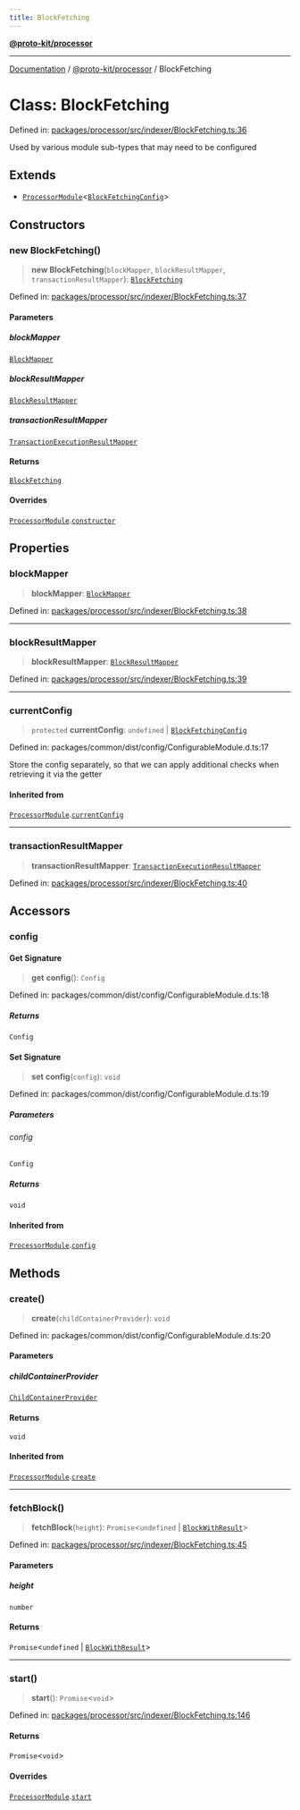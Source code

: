 ```yaml
---
title: BlockFetching
---
```


[**@proto-kit/processor**](../README.md)

***

[Documentation](../../../README.md) / [@proto-kit/processor](../README.md) / BlockFetching

# Class: BlockFetching

Defined in: [packages/processor/src/indexer/BlockFetching.ts:36](https://github.com/proto-kit/framework/blob/28efa802e3737fc3b77339148b307ef7246f3ef1/packages/processor/src/indexer/BlockFetching.ts#L36)

Used by various module sub-types that may need to be configured

## Extends

- [`ProcessorModule`](ProcessorModule.md)\<[`BlockFetchingConfig`](../interfaces/BlockFetchingConfig.md)\>

## Constructors

### new BlockFetching()

> **new BlockFetching**(`blockMapper`, `blockResultMapper`, `transactionResultMapper`): [`BlockFetching`](BlockFetching.md)

Defined in: [packages/processor/src/indexer/BlockFetching.ts:37](https://github.com/proto-kit/framework/blob/28efa802e3737fc3b77339148b307ef7246f3ef1/packages/processor/src/indexer/BlockFetching.ts#L37)

#### Parameters

##### blockMapper

[`BlockMapper`](../../persistance/classes/BlockMapper.md)

##### blockResultMapper

[`BlockResultMapper`](../../persistance/classes/BlockResultMapper.md)

##### transactionResultMapper

[`TransactionExecutionResultMapper`](../../persistance/classes/TransactionExecutionResultMapper.md)

#### Returns

[`BlockFetching`](BlockFetching.md)

#### Overrides

[`ProcessorModule`](ProcessorModule.md).[`constructor`](ProcessorModule.md#constructors)

## Properties

### blockMapper

> **blockMapper**: [`BlockMapper`](../../persistance/classes/BlockMapper.md)

Defined in: [packages/processor/src/indexer/BlockFetching.ts:38](https://github.com/proto-kit/framework/blob/28efa802e3737fc3b77339148b307ef7246f3ef1/packages/processor/src/indexer/BlockFetching.ts#L38)

***

### blockResultMapper

> **blockResultMapper**: [`BlockResultMapper`](../../persistance/classes/BlockResultMapper.md)

Defined in: [packages/processor/src/indexer/BlockFetching.ts:39](https://github.com/proto-kit/framework/blob/28efa802e3737fc3b77339148b307ef7246f3ef1/packages/processor/src/indexer/BlockFetching.ts#L39)

***

### currentConfig

> `protected` **currentConfig**: `undefined` \| [`BlockFetchingConfig`](../interfaces/BlockFetchingConfig.md)

Defined in: packages/common/dist/config/ConfigurableModule.d.ts:17

Store the config separately, so that we can apply additional
checks when retrieving it via the getter

#### Inherited from

[`ProcessorModule`](ProcessorModule.md).[`currentConfig`](ProcessorModule.md#currentconfig)

***

### transactionResultMapper

> **transactionResultMapper**: [`TransactionExecutionResultMapper`](../../persistance/classes/TransactionExecutionResultMapper.md)

Defined in: [packages/processor/src/indexer/BlockFetching.ts:40](https://github.com/proto-kit/framework/blob/28efa802e3737fc3b77339148b307ef7246f3ef1/packages/processor/src/indexer/BlockFetching.ts#L40)

## Accessors

### config

#### Get Signature

> **get** **config**(): `Config`

Defined in: packages/common/dist/config/ConfigurableModule.d.ts:18

##### Returns

`Config`

#### Set Signature

> **set** **config**(`config`): `void`

Defined in: packages/common/dist/config/ConfigurableModule.d.ts:19

##### Parameters

###### config

`Config`

##### Returns

`void`

#### Inherited from

[`ProcessorModule`](ProcessorModule.md).[`config`](ProcessorModule.md#config)

## Methods

### create()

> **create**(`childContainerProvider`): `void`

Defined in: packages/common/dist/config/ConfigurableModule.d.ts:20

#### Parameters

##### childContainerProvider

[`ChildContainerProvider`](../../common/interfaces/ChildContainerProvider.md)

#### Returns

`void`

#### Inherited from

[`ProcessorModule`](ProcessorModule.md).[`create`](ProcessorModule.md#create)

***

### fetchBlock()

> **fetchBlock**(`height`): `Promise`\<`undefined` \| [`BlockWithResult`](../../sequencer/interfaces/BlockWithResult.md)\>

Defined in: [packages/processor/src/indexer/BlockFetching.ts:45](https://github.com/proto-kit/framework/blob/28efa802e3737fc3b77339148b307ef7246f3ef1/packages/processor/src/indexer/BlockFetching.ts#L45)

#### Parameters

##### height

`number`

#### Returns

`Promise`\<`undefined` \| [`BlockWithResult`](../../sequencer/interfaces/BlockWithResult.md)\>

***

### start()

> **start**(): `Promise`\<`void`\>

Defined in: [packages/processor/src/indexer/BlockFetching.ts:146](https://github.com/proto-kit/framework/blob/28efa802e3737fc3b77339148b307ef7246f3ef1/packages/processor/src/indexer/BlockFetching.ts#L146)

#### Returns

`Promise`\<`void`\>

#### Overrides

[`ProcessorModule`](ProcessorModule.md).[`start`](ProcessorModule.md#start)
